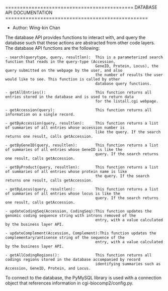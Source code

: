 ============================================ DATABASE API DOCUMENTATION =================================================
- Author: Wing-kin Chan

The database API provides functions to interact with, and query the database such that these actions are abstracted from 
other code layers. The database API functions are the following:

    - search(querytype, query, resultlen):  This is a parameterized search function that reads in the query-type (Accession,
                                            GeneID, Protein, Locus), the query submitted on the webpage by the user, and also
                                            the number of results the user would like to see. This function is called by other
                                            database query functions.
  
    - getAllEntries():                      This function returns all entries stored in the database and is used to return data
                                            for the listall.cgi webpage.

    - getAccession(query):                  This function returns all information on a single record.
    
    - getByAccession(query, resultlen):     This function returns a list of summaries of all entries whose accession number is
                                            like the query. If the search returns one result, calls getAccession.
                                        
    - getByGeneID(query, resultlen):        This function returns a list of summaries of all entries whose GeneID is like the   
                                            query. If the search returns one result, calls getAccession.

    - getByProduct(query, resultlen):       This function returns a list of summaries of all entries whose protein name is like 
                                            the query. If the search returns one result, calls getAccession.

    - getByLocus(query, resultlen):         This function returns a list of summaries of all entries whose locus is like the 
                                            query. If the search returns one result, calls getAccession. 

    - updateCodingSeq(Accession, CodingSeq):This function updates the genomic coding sequence string with introns removed of the  
                                            entry, with a value calculated by the business layer API.     
    
    - updateComplement(Accession, Complement):This function updates the complementary/antisense string of the sequence of the 
                                            entry, with a value calculated by the business layer API.
                          
    - getAllCodingRegions():                This function returns all codings regions stored in the database accompanied by record
                                            identifying summaries such as Accession, GeneID, Protein, and Locus.

To connect to the database, the PyMySQL library is used with a connection object that references information in cgi-biocomp2/config.py.
